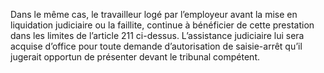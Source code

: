 Dans le même cas, le travailleur logé par l’employeur avant la mise en liquidation judiciaire ou la faillite, continue à bénéficier de cette prestation dans les limites de l’article 211 ci-dessus.
L’assistance judiciaire lui sera acquise d’office pour toute demande d’autorisation de saisie-arrêt qu’il jugerait opportun de présenter devant le tribunal compétent.